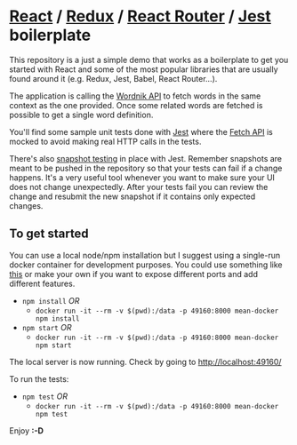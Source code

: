 # [React](https://facebook.github.io/react/) / [Redux](http://redux.js.org/docs/introduction/) / [React Router](https://reacttraining.com/react-router/) / [Jest](https://facebook.github.io/jest/) boilerplate

This repository is a just a simple demo that works as a boilerplate to get you started with React and some of the most popular
libraries that are usually found around it (e.g. Redux, Jest, Babel, React Router...).

The application is calling the [Wordnik API](http://developer.wordnik.com/docs.html) to fetch words in the same context as
the one provided. Once some related words are fetched is possible to get a single word definition.

You'll find some sample unit tests done with [Jest](https://facebook.github.io/jest/) where the [Fetch API](https://developer.mozilla.org/en/docs/Web/API/Fetch_API)
is mocked to avoid making real HTTP calls in the tests.

There's also [snapshot testing](https://facebook.github.io/jest/docs/snapshot-testing.html) in place with Jest.
Remember snapshots are meant to be pushed in the repository so that your tests can fail if a change happens.
It's a very useful tool whenever you want to make sure your UI does not change unexpectedly.
After your tests fail you can review the change and resubmit the new snapshot if it contains only expected changes.

## To get started

You can use a local node/npm installation but I suggest using a single-run docker container for development purposes.
You could use something like [this](https://github.com/fracasula/mean-docker) or make your own if you want to expose different ports and add different features.

* `npm install` *OR*
  * `docker run -it --rm -v $(pwd):/data -p 49160:8000 mean-docker npm install`
* `npm start` *OR*
  * `docker run -it --rm -v $(pwd):/data -p 49160:8000 mean-docker npm start`

The local server is now running. Check by going to [http://localhost:49160/](http://localhost:49160/)

To run the tests:

* `npm test` *OR*
  * `docker run -it --rm -v $(pwd):/data -p 49160:8000 mean-docker npm test`
  
Enjoy **:-D**
